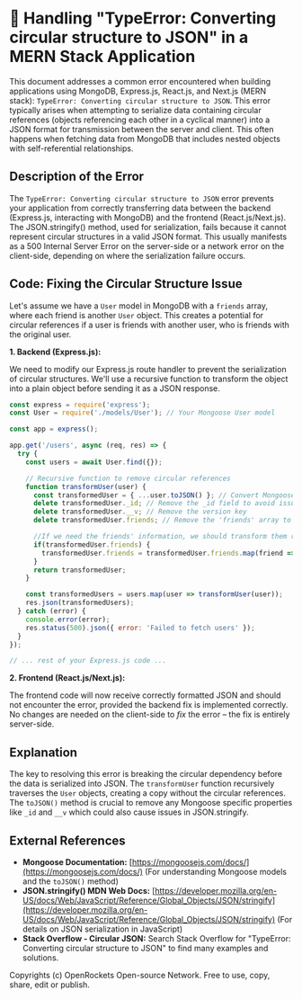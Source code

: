# 🐞 Handling "TypeError: Converting circular structure to JSON" in a MERN Stack Application


This document addresses a common error encountered when building applications using MongoDB, Express.js, React.js, and Next.js (MERN stack):  `TypeError: Converting circular structure to JSON`. This error typically arises when attempting to serialize data containing circular references (objects referencing each other in a cyclical manner) into a JSON format for transmission between the server and client.  This often happens when fetching data from MongoDB that includes nested objects with self-referential relationships.


## Description of the Error

The `TypeError: Converting circular structure to JSON` error prevents your application from correctly transferring data between the backend (Express.js, interacting with MongoDB) and the frontend (React.js/Next.js).  The JSON.stringify() method, used for serialization, fails because it cannot represent circular structures in a valid JSON format.  This usually manifests as a 500 Internal Server Error on the server-side or a network error on the client-side, depending on where the serialization failure occurs.


## Code: Fixing the Circular Structure Issue

Let's assume we have a `User` model in MongoDB with a `friends` array, where each friend is another `User` object.  This creates a potential for circular references if a user is friends with another user, who is friends with the original user.

**1. Backend (Express.js):**

We need to modify our Express.js route handler to prevent the serialization of circular structures. We'll use a recursive function to transform the object into a plain object before sending it as a JSON response.

```javascript
const express = require('express');
const User = require('./models/User'); // Your Mongoose User model

const app = express();

app.get('/users', async (req, res) => {
  try {
    const users = await User.find({});

    // Recursive function to remove circular references
    function transformUser(user) {
      const transformedUser = { ...user.toJSON() }; // Convert Mongoose document to plain object
      delete transformedUser._id; // Remove the _id field to avoid issues with Mongoose's ObjectId
      delete transformedUser.__v; // Remove the version key
      delete transformedUser.friends; // Remove the 'friends' array to break the circular reference

      //If we need the friends' information, we should transform them recursively
      if(transformedUser.friends) {
        transformedUser.friends = transformedUser.friends.map(friend => transformUser(friend));
      }
      return transformedUser;
    }

    const transformedUsers = users.map(user => transformUser(user));
    res.json(transformedUsers);
  } catch (error) {
    console.error(error);
    res.status(500).json({ error: 'Failed to fetch users' });
  }
});

// ... rest of your Express.js code ...
```

**2. Frontend (React.js/Next.js):**

The frontend code will now receive correctly formatted JSON and should not encounter the error, provided the backend fix is implemented correctly.  No changes are needed on the client-side to *fix* the error – the fix is entirely server-side.


## Explanation

The key to resolving this error is breaking the circular dependency before the data is serialized into JSON. The `transformUser` function recursively traverses the `User` objects, creating a copy without the circular references.  The `toJSON()` method is crucial to remove any Mongoose specific properties like `_id` and `__v` which could also cause issues in JSON.stringify.


## External References

* **Mongoose Documentation:** [https://mongoosejs.com/docs/](https://mongoosejs.com/docs/) (For understanding Mongoose models and the `toJSON()` method)
* **JSON.stringify() MDN Web Docs:** [https://developer.mozilla.org/en-US/docs/Web/JavaScript/Reference/Global_Objects/JSON/stringify](https://developer.mozilla.org/en-US/docs/Web/JavaScript/Reference/Global_Objects/JSON/stringify) (For details on JSON serialization in JavaScript)
* **Stack Overflow - Circular JSON:** Search Stack Overflow for "TypeError: Converting circular structure to JSON" to find many examples and solutions.



Copyrights (c) OpenRockets Open-source Network. Free to use, copy, share, edit or publish.

